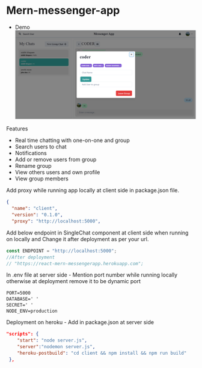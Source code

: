 # Mern-messenger-app
- Demo
![demopic](https://github.com/siddhikhapare/Mern-messenger-app/blob/main/screenshot/modal.PNG)

Features
- Real time chatting with one-on-one and group
- Search users to chat
- Notifications
- Add or remove users from group
- Rename group
- View others users and own profile
- View group members

Add proxy while running app locally at client side in package.json file.
``` json
{
  "name": "client",
  "version": "0.1.0",
  "proxy": "http://localhost:5000",
```
Add below endpoint in SingleChat component at client side when running on locally and
Change it after deployment as per your url.

``` javascript
const ENDPOINT = "http://localhost:5000";
//After deployment
// "https://react-mern-messengerapp.herokuapp.com";

```

In .env file at server side -
Mention port number while running locally otherwise at deployment remove it to be dynamic port 
```.env
PORT=5000
DATABASE=' '
SECRET=' '
NODE_ENV=production

```

Deployment on heroku -
Add in package.json at server side
```json
"scripts": {
    "start": "node server.js",
    "server":"nodemon server.js",
    "heroku-postbuild": "cd client && npm install && npm run build"
 },
```







